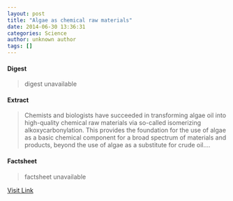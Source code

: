 ```yaml
---
layout: post
title: "Algae as chemical raw materials"
date: 2014-06-30 13:36:31
categories: Science
author: unknown author
tags: []
---
```



#### Digest
>digest unavailable

#### Extract
>Chemists and biologists have succeeded in transforming algae oil into high-quality chemical raw materials via so-called isomerizing alkoxycarbonylation. This provides the foundation for the use of algae as a basic chemical component for a broad spectrum of materials and products, beyond the use of algae as a substitute for crude oil....

#### Factsheet
>factsheet unavailable

[Visit Link](http://feeds.sciencedaily.com/~r/sciencedaily/~3/GprlfAkBy3w/140630093631.htm)


